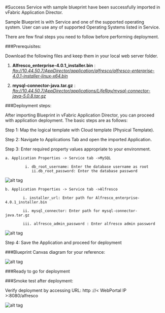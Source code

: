 #Success
Service with sample blueprint have been successfully imported in vFabric Application Director. 

Sample Blueprint is with Service and one of the supported operating system. User can use any of supported Operating Systems listed in Service. 

There are few final steps you need to follow before performing deployment.


###Prerequisites:

Download the following files and keep them in your local web server folder.  


1. **Alfresco_enterprise-4.0.1_installer.bin** : 
    *ftp://10.44.50.7/AppDirector/application/alfresco/alfresco-enterprise-4.0.1-installer-linux-x64.bin* 

2. **mysql-connector-java.tar.gz** : 
    *ftp://10.44.50.7/AppDirector/applications/LifeRay/mysql-connector-java-5.0.8.tar.gz* 

 
###Deployment steps:

After importing Blueprint in vFabric Application Director, you can proceed with application deployment. The basic steps are as follows:

Step 1: Map the logical template with Cloud  template (Physical Template).

Step 2: Navigate to Applications Tab and open the imported Application.

Step 3: Enter required property values appropriate to your environment.

 	a. Application Properties -> Service tab ->MySQL
 
			 i. db_root_username: Enter the database username as root
	         	ii.db_root_password: Enter the database password    
	
![alt tag](https://raw.github.com/vmware-applicationdirector/solutions-import-beta/Alfresco-4_0_e-Service-BitNami-50/Service-Property-MySQL.png) 

	b. Application Properties -> Service tab ->Alfresco

		    i. installer_url: Enter path for Alfresco_enterprise-4.0.1_installer.bin
			
		    ii. mysql_connector: Enter path for mysql-connector-java.tar.gz
		
		    iii. alfresco_admin_password : Enter alfresco admin password 
 
 
![alt tag](https://raw.github.com/vmware-applicationdirector/solutions-import-beta/Alfresco-4_0_e-Service-BitNami-50/Service-Property-Alfresco.png)

Step 4: Save the Application and proceed for deployment

###Blueprint Canvas diagram for your reference: 

![alt tag](https://raw.github.com/vmware-applicationdirector/solutions-import-beta/Alfresco-4_0_e-Service-BitNami-50/Blueprint-Canvas.png)

###Ready to go for deployment

###Smoke test after deployment:

Verify deployment by accessing URL: http ://< WebPortal IP >:8080/alfresco 

![alt tag](https://raw.github.com/vmware-applicationdirector/solutions-import-beta/Alfresco-4_0_e-Service-BitNami-50/Smoke-Test.png)



 
